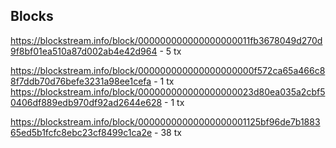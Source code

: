 

## Blocks

https://blockstream.info/block/000000000000000000011fb3678049d270d9f8bf01ea510a87d002ab4e42d964 - 5 tx

https://blockstream.info/block/000000000000000000000f572ca65a466c88f7ddb70d76befe3231a98ee1cefa - 1 tx
https://blockstream.info/block/000000000000000000023d80ea035a2cbf50406df889edb970df92ad2644e628 - 1 tx

https://blockstream.info/block/00000000000000000001125bf96de7b188365ed5b1fcfc8ebc23cf8499c1ca2e - 38 tx

